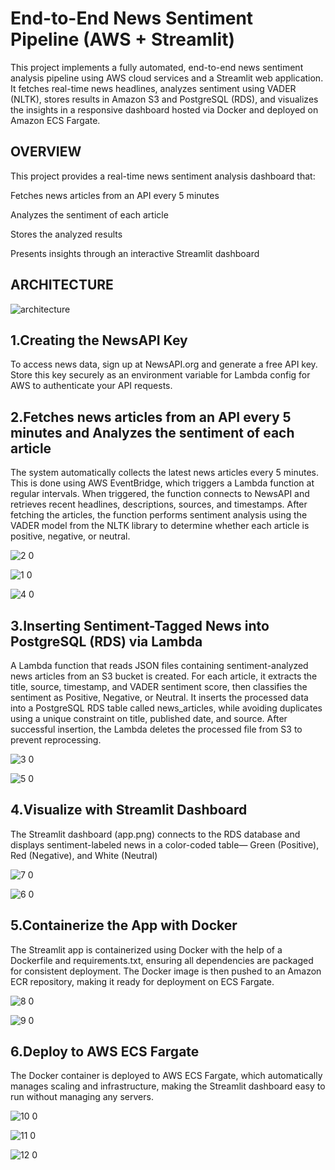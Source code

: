 # End-to-End News Sentiment Pipeline (AWS + Streamlit)
This project implements a fully automated, end-to-end news sentiment analysis pipeline using AWS cloud services and a Streamlit web application. It fetches real-time news headlines, analyzes sentiment using VADER (NLTK), stores results in Amazon S3 and PostgreSQL (RDS), and visualizes the insights in a responsive dashboard hosted via Docker and deployed on Amazon ECS Fargate.

##  OVERVIEW

This project provides a real-time news sentiment analysis dashboard that:

Fetches news articles from an API every 5 minutes

Analyzes the sentiment of each article

Stores the analyzed results

Presents insights through an interactive Streamlit dashboard

##  ARCHITECTURE

![architecture](https://github.com/user-attachments/assets/cfd5872f-637a-4c11-9d3a-ea6693db25bd)


##  1.Creating the NewsAPI Key

To access news data, sign up at NewsAPI.org and generate a free API key. Store this key securely as an environment variable for Lambda config for AWS to authenticate your API requests.

##  2.Fetches news articles from an API every 5 minutes and Analyzes the sentiment of each article

The system automatically collects the latest news articles every 5 minutes. This is done using AWS EventBridge, which triggers a Lambda function at regular intervals. When triggered, the function connects to NewsAPI and retrieves recent headlines, descriptions, sources, and timestamps. After fetching the articles, the function performs sentiment analysis using the VADER model from the NLTK library to determine whether each article is positive, negative, or neutral.

![2 0](https://github.com/user-attachments/assets/ac89e50f-b570-4963-82ae-a5973bec1dae)

![1 0](https://github.com/user-attachments/assets/ae7625fd-afed-41ff-a958-9c05d422c31a)

![4 0](https://github.com/user-attachments/assets/71973838-d41a-48bb-9cb4-48a1b3fc65cb)

##  3.Inserting Sentiment-Tagged News into PostgreSQL (RDS) via Lambda
A Lambda function that reads JSON files containing sentiment-analyzed news articles from an S3 bucket is created. For each article, it extracts the title, source, timestamp, and VADER sentiment score, then classifies the sentiment as Positive, Negative, or Neutral. It inserts the processed data into a PostgreSQL RDS table called news_articles, while avoiding duplicates using a unique constraint on title, published date, and source. After successful insertion, the Lambda deletes the processed file from S3 to prevent reprocessing.

![3 0](https://github.com/user-attachments/assets/114178b7-4125-48b9-bf6e-aedcafbd57d5)

![5 0](https://github.com/user-attachments/assets/e2f4cd7a-674b-4b89-b795-c0705bb1d697)

##  4.Visualize with Streamlit Dashboard
The Streamlit dashboard (app.png) connects to the RDS database and displays sentiment-labeled news in a color-coded table— Green (Positive), Red (Negative), and White (Neutral)

![7 0](https://github.com/user-attachments/assets/b61298aa-4531-4e15-8465-62d591599ffb)

![6 0](https://github.com/user-attachments/assets/819bebf2-4685-4ec8-8365-460d962a1794)

## 5.Containerize the App with Docker
The Streamlit app is containerized using Docker with the help of a Dockerfile and requirements.txt, ensuring all dependencies are packaged for consistent deployment. The Docker image is then pushed to an Amazon ECR repository, making it ready for deployment on ECS Fargate.

![8 0](https://github.com/user-attachments/assets/0fa0bd0f-7273-43e6-b371-438d3a2e9369)

![9 0](https://github.com/user-attachments/assets/f6fc3f41-f59e-4033-a7b6-f7a62699eb97)


## 6.Deploy to AWS ECS Fargate
The Docker container is deployed to AWS ECS Fargate, which automatically manages scaling and infrastructure, making the Streamlit dashboard easy to run without managing any servers.

![10 0](https://github.com/user-attachments/assets/355a338b-a36d-453f-b0c2-0b1432d4503e)

![11 0](https://github.com/user-attachments/assets/05b3c575-627a-4b9a-8328-4bc4fb51f33d)

![12 0](https://github.com/user-attachments/assets/7e8d878a-07c0-4ee2-82ec-048db654b949)



